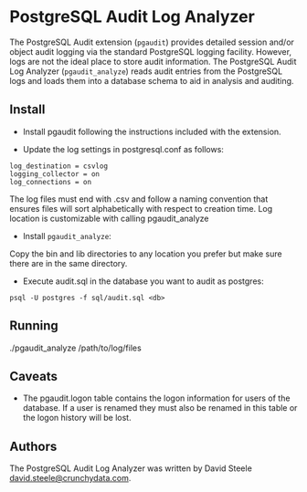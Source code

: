 # PostgreSQL Audit Log Analyzer

The PostgreSQL Audit extension (`pgaudit`) provides detailed session and/or object audit logging via the standard PostgreSQL logging facility.  However, logs are not the ideal place to store audit information.  The PostgreSQL Audit Log Analyzer (`pgaudit_analyze`) reads audit entries from the PostgreSQL logs and loads them into a database schema to aid in analysis and auditing.

## Install

* Install pgaudit following the instructions included with the extension.

* Update the log settings in postgresql.conf as follows:
```
log_destination = csvlog
logging_collector = on
log_connections = on
```
The log files must end with .csv and follow a naming convention that ensures files will sort alphabetically with respect to creation time.  Log location is customizable with calling pgaudit_analyze

* Install `pgaudit_analyze`:

Copy the bin and lib directories to any location you prefer but make sure there are in the same directory.

* Execute audit.sql in the database you want to audit as postgres:
```
psql -U postgres -f sql/audit.sql <db>
```
## Running

./pgaudit_analyze /path/to/log/files

## Caveats

* The pgaudit.logon table contains the logon information for users of the database.  If a user is renamed they must also be renamed in this table or the logon history will be lost.

## Authors

The PostgreSQL Audit Log Analyzer was written by David Steele <david.steele@crunchydata.com>.
